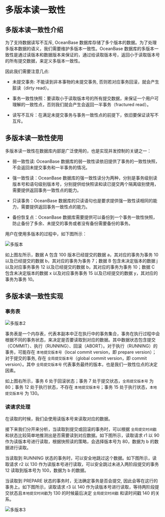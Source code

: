 多版本读一致性 
============================



多版本读一致性介绍 
------------------------------

为了支持数据读写不互斥, OceanBase 数据库存储了多个版本的数据。为了处理多版本数据的语义，我们需要维护多版本一致性。OceanBase 数据库的多版本一致性是通过读版本和数据版本来保证的，通过给读取版本号，返回小于读取版本号的所有提交数据，来定义多版本一致性。

因此我们需要注意几点:

* 未提交事务: 不能读到非本事物的未提交事务, 否则若对应事务回滚，就会产生脏读（dirty read）。

  

* 事务一致性快照：要读取小于读取版本号的所有提交数据，来保证一个用户可理解的一致性点，否则我们就会产生会返回一半事务（fractured read）。

  

* 读写不互斥：在满足未提交事务与事务一致性点的前提下，依旧要保证读写不互斥。

  




多版本读一致性使用 
------------------------------

多版本读一致性在数据库内部是广泛使用的，也是实现并发控制的关键之一：

* 弱一致性读: OceanBase 数据库的弱一致性读依旧提供了事务的一致性快照，不会返回未提交事务和一半事务的情况。

  

* 强一致性读：OceanBase 数据库的强一致性读分为两种，分别是事务级别读版本号和语句级别版本号，分别提供给快照读和读已提交两个隔离级别使用，需要提供返回事务一致性点的能力。

  

* 只读事务：OceanBase 数据库的只读语句也是要求提供强一致性读相同的能力，需要提供返回事务一致性点的能力。

  

* 备份恢复点：OceanBase 数据库需要提供可以备份到一个事务一致性快照，防止备份了多余、未提交的事务或者没有备份需要备份的事务。

  




用户在使用多版本的过程中，如下图所示：

![多版本](https://help-static-aliyun-doc.aliyuncs.com/assets/img/zh-CN/6963623461/p358773.jpg)

如上图左所示，数据 A 包含 100 版本已经提交的数据 a，其对应的事务为事务 10 以及已经提交的数据 b，其对应的事务为事务 7；数据 B 包含未决定版本的数据 j 以及对应事务事务 12 以及已经提交的数据 b，其对应的事务为事务 10；数据 C 包含未决定版本的数据 x 以及对应事务事务 15 以及已经提交的数据 y，其对应的事务为事务 10。

多版本读一致性实现 
------------------------------

### 事务表 

![多版本2](https://help-static-aliyun-doc.aliyuncs.com/assets/img/zh-CN/3855765461/p358783.jpg)

事务表是一个内存表，代表本副本中正在执行中的事务集合，事务在执行过程中会根据不同的事务状态，来决定是否要读取到对应的数据。其中数据状态包含提交（COMMIT）、执行（RUNNING）、回滚（ABORT）。对于执行（RUNNING）的事务，可能存在 `本地提交版本号`（local commit version，即 prepare version）；对于提交的事务, 存在 `全局提交版本号`（global commit version，即 commit version）。其中 `全局提交版本号` 代表事务最终的版本，也是我们一致性位点的决定因素。

如上图右所示，事务 6 处于回滚状态；事务 7 处于提交状态，`全局提交版本号` 为 80；事务 12 处于执行状态，不存在 `本地提交版本号`；事务 15 处于执行状态，`本地提交版本号` 为 130。

### 读请求处理 

在读取的时候，我们会使用读版本号来读取对应的数据。

接下来我们分开来分析，当读取到提交或回滚的事务时，可以根据 `全局提交时间戳` 和状态比较简单地推测出是否需要读到对应数据。如下图所示，读取请求 r1 以 90 作为读版本号进行读取，根据快照读的策略，会选择版本号为 80，数据为 b 的数据进行读取。

当读取到 RUNNING 状态的事务时，可以安全地跳过这个数据。如下图所示，读取请求 r2 以 130 作为读版本号进行读取，可以安全跳过未进入两阶段提交的事务 12 读取到版本号为 100，数据为 b 的数据。

当读取到 PREPARE 状态的事务时，无法确定事务是否会提交, 因此会等在这行的事务上。如下图所示，读取请求 r3 以 140 作为读版本号进行读取，等待两阶段提交状态且`本地提交时间戳`为 130 的时候最后决定 `全局提交时间戳` 和读时间戳 140 的关系。

![多版本3](https://help-static-aliyun-doc.aliyuncs.com/assets/img/zh-CN/6963623461/p358802.jpg)
